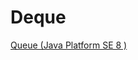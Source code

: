 # Deque
[Queue (Java Platform SE 8 )](https://docs.oracle.com/javase/8/docs/api/java/util/Deque.html)